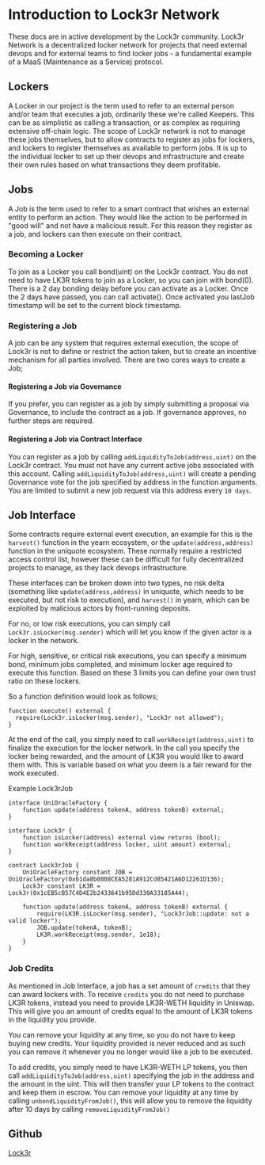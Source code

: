 # Introduction to Lock3r Network

These docs are in active development by the Lock3r community.
Lock3r Network is a decentralized locker network for projects that need external devops and for external teams to find locker jobs -  a fundamental example of a MaaS (Maintenance as a Service) protocol. 

## Lockers

A Locker in our project is the term used to refer to an external person and/or team that executes a job, ordinarily these we're called Keepers. This can be as simplistic as calling a transaction, or as complex as requiring extensive off-chain logic. The scope of Lock3r network is not to manage these jobs themselves, but to allow contracts to register as jobs for lockers, and lockers to register themselves as available to perform jobs. It is up to the individual locker to set up their devops and infrastructure and create their own rules based on what transactions they deem profitable.

## Jobs

A Job is the term used to refer to a smart contract that wishes an external entity to perform an action. They would like the action to be performed in "good will" and not have a malicious result. For this reason they register as a job, and lockers can then execute on their contract.

### Becoming a Locker

To join as a Locker you call bond(uint) on the Lock3r contract. You do not need to have LK3R tokens to join as a Locker, so you can join with bond(0). There is a 2 day bonding delay before you can activate as a Locker. Once the 2 days have passed, you can call activate(). Once activated you lastJob timestamp will be set to the current block timestamp.

### Registering a Job

A job can be any system that requires external execution, the scope of Lock3r is not to define or restrict the action taken, but to create an incentive mechanism for all parties involved. There are two cores ways to create a Job;

#### Registering a Job via Governance

If you prefer, you can register as a job by simply submitting a proposal via Governance, to include the contract as a job. If governance approves, no further steps are required.

#### Registering a Job via Contract Interface

You can register as a job by calling ```addLiquidityToJob(address,uint)``` on the Lock3r contract. You must not have any current active jobs associated with this account. Calling ```addLiquidityToJob(address,uint)``` will create a pending Governance vote for the job specified by address in the function arguments. You are limited to submit a new job request via this address every ```10 days```.

## Job Interface

Some contracts require external event execution, an example for this is the ```harvest()``` function in the yearn ecosystem, or the ```update(address,address)``` function in the uniquote ecosystem. These normally require a restricted access control list, however these can be difficult for fully decentralized projects to manage, as they lack devops infrastructure.

These interfaces can be broken down into two types, no risk delta (something like ```update(address,address)``` in uniquote, which needs to be executed, but not risk to execution), and ```harvest()``` in yearn, which can be exploited by malicious actors by front-running deposits.

For no, or low risk executions, you can simply call ```Lock3r.isLocker(msg.sender)``` which will let you know if the given actor is a locker in the network.

For high, sensitive, or critical risk executions, you can specify a minimum bond, minimum jobs completed, and minimum locker age required to execute this function. Based on these 3 limits you can define your own trust ratio on these lockers.

So a function definition would look as follows;
```
function execute() external {
  require(Lock3r.isLocker(msg.sender), "Lock3r not allowed");
}
```

At the end of the call, you simply need to call ```workReceipt(address,uint)``` to finalize the execution for the locker network. In the call you specify the locker being rewarded, and the amount of LK3R you would like to award them with. This is variable based on what you deem is a fair reward for the work executed.

Example Lock3rJob

```
interface UniOracleFactory {
    function update(address tokenA, address tokenB) external;
}

interface Lock3r {
    function isLocker(address) external view returns (bool);
    function workReceipt(address locker, uint amount) external;
}

contract Lock3rJob {
    UniOracleFactory constant JOB = UniOracleFactory(0x61da8b0808CEA5281A912Cd85421A6D12261D136);
    Lock3r constant LK3R = Lock3r(0x1cEB5cB57C4D4E2b2433641b95Dd330A33185A44);

    function update(address tokenA, address tokenB) external {
        require(LK3R.isLocker(msg.sender), "Lock3rJob::update: not a valid locker");
        JOB.update(tokenA, tokenB);
        LK3R.workReceipt(msg.sender, 1e18);
    }
}
```

### Job Credits

As mentioned in Job Interface, a job has a set amount of ```credits``` that they can award lockers with. To receive ```credits``` you do not need to purchase LK3R tokens, instead you need to provide LK3R-WETH liquidity in Uniswap. This will give you an amount of credits equal to the amount of LK3R tokens in the liquidity you provide.

You can remove your liquidity at any time, so you do not have to keep buying new credits. Your liquidity provided is never reduced and as such you can remove it whenever you no longer would like a job to be executed.

To add credits, you simply need to have LK3R-WETH LP tokens, you then call ```addLiquidityToJob(address,uint)``` specifying the job in the address and the amount in the uint. This will then transfer your LP tokens to the contract and keep them in escrow. You can remove your liquidity at any time by calling ```unbondLiquidityFromJob()```, this will allow you to remove the liquidity after 10 days by calling ```removeLiquidityFromJob()```

## Github

[Lock3r](https://github.com/lock3r-network/lock3r.network)
